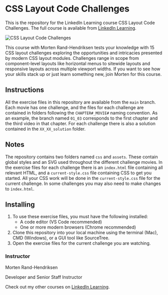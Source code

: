 # CSS Layout Code Challenges
This is the repository for the LinkedIn Learning course CSS Layout Code Challenges. The full course is available from [LinkedIn Learning][lil-course-url].

![CSS Layout Code Challenges][lil-thumbnail-url] 

This course with Morten Rand-Hendriksen tests your knowledge with 15 CSS layout challenges exploring the opportunities and intricacies presented by modern CSS layout modules. Challenges range in scope from component-level layouts like horizontal menus to sitewide layouts and responsive layouts across multiple viewport widths. If you want to see how your skills stack up or just learn something new, join Morten for this course.

## Instructions

All the exercise files in this repository are available from the `main` branch. Each movie has one challenge, and the files for each challenge are contained in folders following the `CHAPTER#_MOVIE#` naming convention. As an example, the branch named `01_03` corresponds to the first chapter and the third video in that chapter. For each challenge there is also a solution contained in the `XX_XX_solution` folder.

## Notes

The repository contains two folders named `css` and `assets`. These contain global styles and an SVG used throughout the different challenge movies. In the exercise files for each challenge there is an `index.html` file containing all relevant HTML, and a `current-style.css` file containing CSS to get you started. All your CSS work will be done in the `current-style.css` file for the current challenge. In some challenges you may also need to make changes to `index.html`.

## Installing

1. To use these exercise files, you must have the following installed:
   - A code editor (VS Code recommended)
   - One or more modern browsers (Chrome recommended)
2. Clone this repository into your local machine using the terminal (Mac), CMD (Windows), or a GUI tool like SourceTree.
3. Open the exercise files for the current challenge you are watching.

### Instructor

Morten Rand-Hendriksen 
                            
Developer and Senior Staff Instructor

                            

Check out my other courses on [LinkedIn Learning](https://www.linkedin.com/learning/instructors/morten-rand-hendriksen).

[lil-course-url]: https://www.linkedin.com/learning/css-layout-code-challenges
[lil-thumbnail-url]: https://cdn.lynda.com/course/3155794/3155794-1644861689695-16x9.jpg
